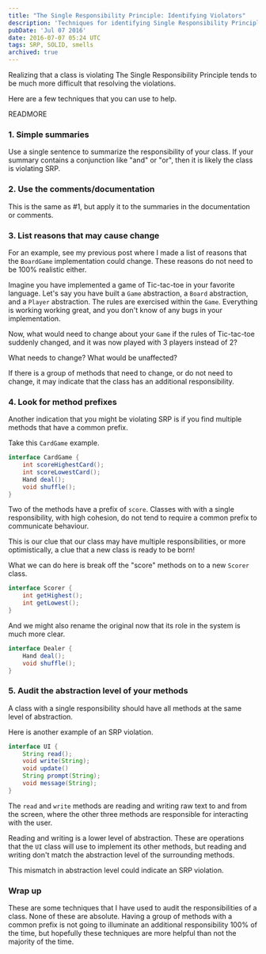 ```yaml
---
title: "The Single Responsibility Principle: Identifying Violators"
description: 'Techniques for identifying Single Responsibility Principle violations - summaries, method prefixes, and abstraction levels.'
pubDate: 'Jul 07 2016'
date: 2016-07-07 05:24 UTC
tags: SRP, SOLID, smells
archived: true
---
```


Realizing that a class is violating The Single Responsibility Principle tends to be much more difficult that resolving the violations.

Here are a few techniques that you can use to help.

READMORE

### 1. Simple summaries

Use a single sentence to summarize the responsibility of your class. If your summary contains a conjunction like "and" or "or", then it is likely the class is violating SRP.


### 2. Use the comments/documentation

This is the same as #1, but apply it to the summaries in the documentation or comments.


### 3. List reasons that may cause change

For an example, see my previous post where I made a list of reasons that the `BoardGame` implementation could change. These reasons do not need to be 100% realistic either.

Imagine you have implemented a game of Tic-tac-toe in your favorite language. Let's say you have built a `Game` abstraction, a `Board` abstraction, and a `Player` abstraction. The rules are exercised within the `Game`. Everything is working working great, and you don't know of any bugs in your implementation.

Now, what would need to change about your `Game` if the rules of Tic-tac-toe suddenly changed, and it was now played with 3 players instead of 2?

What needs to change? What would be unaffected?

If there is a group of methods that need to change, or do not need to change, it may indicate that the class has an additional responsibility.


### 4. Look for method prefixes

Another indication that you might be violating SRP is if you find multiple methods that have a common prefix.

Take this `CardGame` example.

```java
interface CardGame {
    int scoreHighestCard();
    int scoreLowestCard();
    Hand deal();
    void shuffle();
}
```

Two of the methods have a prefix of `score`. Classes with with a single responsibility, with high cohesion, do not tend to require a common prefix to communicate behaviour.

This is our clue that our class may have multiple responsibilities, or more optimistically, a clue that a new class is ready to be born!

What we can do here is break off the "score" methods on to a new `Scorer` class.

```java
interface Scorer {
    int getHighest();
    int getLowest();
}
```

And we might also rename the original now that its role in the system is much more clear.

```java
interface Dealer {
    Hand deal();
    void shuffle();
}
```



### 5. Audit the abstraction level of your methods

A class with a single responsibility should have all methods at the same level of abstraction.

Here is another example of an SRP violation.

```java
interface UI {
    String read();
    void write(String);
    void update()
    String prompt(String);
    void message(String);
}
```

The `read` and `write` methods are reading and writing raw text to and from the screen, where the other three methods are responsible for interacting with the user.

Reading and writing is a lower level of abstraction. These are operations that the `UI` class will use to implement its other methods, but reading and writing don't match the abstraction level of the surrounding methods.

This mismatch in abstraction level could indicate an SRP violation.


### Wrap up

These are some techniques that I have used to audit the responsibilities of a class. None of these are absolute. Having a group of methods with a common prefix is not going to illuminate an additional responsibility 100% of the time, but hopefully these techniques are more helpful than not the majority of the time.
